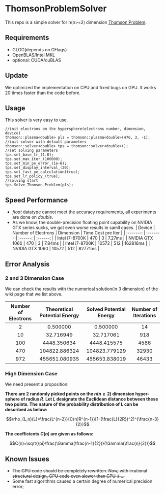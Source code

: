 # ThomsonProblemSolver
This repo is a simple solver for n(n>=2) dimension [Thomson Problem](https://en.wikipedia.org/wiki/Thomson_problem).

## Requirements
- GLOG(depends on GFlags)
- OpenBLAS/Intel MKL
- optional: CUDA/cuBLAS

## Update
We optimized the implementation on CPU and fixed bugs on GPU. It works 20 times faster than the code before.

## Usage
This solver is very easy to use.

    //init electrons on the hypersphere(electrons number, dimension, device)
	thomson::plasma<double> pls = thomson::plasma<double>(470, 3, -1);
	//init solver with default parameters
	thomson::solver<double> tps = thomson::solver<double>();
	//set solving parameters
	tps.set_base_lr_(1.0);
	tps.set_max_iter_(100000);
	tps.set_min_pe_error_(1e-6);
	tps.set_display_interval_(20);
	tps.set_fast_pe_calculation(true);
	tps.set_lr_policy_(true);
	//solving start
	tps.Solve_Thomson_Problem(pls);


## Speed Performance
- *float* datatype cannot meet the accuracy requirements, all experiments are done on *double*.
- As we know, the double-precision floating point capability on NVIDIA GTX series sucks, we got even worse results in samll cases.
| Device | Number of Electrons | Dimension |   Time Cost pre Iter   |
| :-------: | :-------:| :------: | :------: |
| Intel i7-8700K | 470 | 3 | 7.27ms |
| NVIDIA GTX 1060 | 470 | 3 | 7.84ms |
| Intel i7-8700K | 10572 | 512 | 162816ms |
| NVIDIA GTX 1060 | 10572 | 512 | 82771ms |

## Error Analysis
### 2 and 3 Dimension Case

We can check the results with the numerical solution(in 3 dimension) of the wiki page that we list above.

| Number of Electrons | Theoretical Potential Energy |   Solved Potential Energy   | Number of Iterations |
| :-------: | :-------:| :------: | :------: |
| 2 | 0.500000 | 0.500000 | 14 |
| 10 | 32.716949 | 32.717061 | 918 |
| 100 | 4448.350634 | 4448.415575 | 4586 |
| 470| 104822.886324 | 104823.779129 | 32930 |
| 972| 455651.080935 | 455653.838019 | 46433 |


### High Dimension Case

We need present a proposition:

**There are 2 randomly picked points on the $n(n\geq 2)$ dimension hyper-sphere of radius $R$. Let $L$ designate the Euclidean distance between these two points. The nature of the probability distribution of $L$ can be described as below:**

$$\rho_{L,n}(L)=\frac{L^{n-2}}{C(n)R^{n-1}}[1-(\frac{L}{2R})^2]^{\frac{n-3}{2}}$$

**The coefficients $C(n)$ are given as follows:**

$$C(n)=\sqrt{\pi}\frac{\Gamma(\frac{n-1}{2})}{\Gamma(\frac{n}{2})}$$


## Known Issues
- ~~The GPU code should be completely rewritten. Now, with irrational structural design, GPU code even slower than CPU :( ...~~
- Some fast algorithms caused a certain degree of numerical precision error;